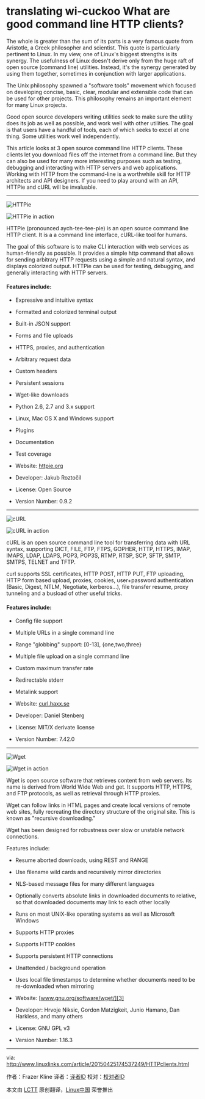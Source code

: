 translating wi-cuckoo
What are good command line HTTP clients?
================================================================================
The whole is greater than the sum of its parts is a very famous quote from Aristotle, a Greek philosopher and scientist. This quote is particularly pertinent to Linux. In my view, one of Linux's biggest strengths is its synergy. The usefulness of Linux doesn't derive only from the huge raft of open source (command line) utilities. Instead, it's the synergy generated by using them together, sometimes in conjunction with larger applications.

The Unix philosophy spawned a "software tools" movement which focused on developing concise, basic, clear, modular and extensible code that can be used for other projects. This philosophy remains an important element for many Linux projects.

Good open source developers writing utilities seek to make sure the utility does its job as well as possible, and work well with other utilities. The goal is that users have a handful of tools, each of which seeks to excel at one thing. Some utilities work well independently.

This article looks at 3 open source command line HTTP clients. These clients let you download files off the internet from a command line. But they can also be used for many more interesting purposes such as testing, debugging and interacting with HTTP servers and web applications. Working with HTTP from the command-line is a worthwhile skill for HTTP architects and API designers. If you need to play around with an API, HTTPie and cURL will be invaluable.

----------

![HTTPie](http://www.linuxlinks.com/portal/content2/png/HTTPie.png)

![HTTPie in action](http://www.linuxlinks.com/portal/content/reviews/Internet/Screenshot-httpie.png)

HTTPie (pronounced aych-tee-tee-pie) is an open source command line HTTP client. It is a a command line interface, cURL-like tool for humans.

The goal of this software is to make CLI interaction with web services as human-friendly as possible. It provides a simple http command that allows for sending arbitrary HTTP requests using a simple and natural syntax, and displays colorized output. HTTPie can be used for testing, debugging, and generally interacting with HTTP servers.

#### Features include: ####

- Expressive and intuitive syntax
- Formatted and colorized terminal output
- Built-in JSON support
- Forms and file uploads
- HTTPS, proxies, and authentication
- Arbitrary request data
- Custom headers
- Persistent sessions
- Wget-like downloads
- Python 2.6, 2.7 and 3.x support
- Linux, Mac OS X and Windows support
- Plugins
- Documentation
- Test coverage

- Website: [httpie.org][1]
- Developer: Jakub Roztočil
- License: Open Source
- Version Number: 0.9.2

----------

![cURL](http://www.linuxlinks.com/portal/content2/png/cURL1.png)

![cURL in action](http://www.linuxlinks.com/portal/content/reviews/Internet/Screenshot-cURL.png)

cURL is an open source command line tool for transferring data with URL syntax, supporting DICT, FILE, FTP, FTPS, GOPHER, HTTP, HTTPS, IMAP, IMAPS, LDAP, LDAPS, POP3, POP3S, RTMP, RTSP, SCP, SFTP, SMTP, SMTPS, TELNET and TFTP.

curl supports SSL certificates, HTTP POST, HTTP PUT, FTP uploading, HTTP form based upload, proxies, cookies, user+password authentication (Basic, Digest, NTLM, Negotiate, kerberos...), file transfer resume, proxy tunneling and a busload of other useful tricks.

#### Features include: ####

- Config file support
- Multiple URLs in a single command line
- Range "globbing" support: [0-13], {one,two,three}
- Multiple file upload on a single command line
- Custom maximum transfer rate
- Redirectable stderr
- Metalink support

- Website: [curl.haxx.se][2]
- Developer: Daniel Stenberg
- License: MIT/X derivate license
- Version Number: 7.42.0

----------

![Wget](http://www.linuxlinks.com/portal/content2/png/Wget1.png)

![Wget in action](http://www.linuxlinks.com/portal/content/reviews/Utilities/Screenshot-Wget.png)

Wget is open source software that retrieves content from web servers. Its name is derived from World Wide Web and get. It supports HTTP, HTTPS, and FTP protocols, as well as retrieval through HTTP proxies.

Wget can follow links in HTML pages and create local versions of remote web sites, fully recreating the directory structure of the original site. This is known as "recursive downloading."

Wget has been designed for robustness over slow or unstable network connections.

Features include:

- Resume aborted downloads, using REST and RANGE
- Use filename wild cards and recursively mirror directories
- NLS-based message files for many different languages
- Optionally converts absolute links in downloaded documents to relative, so that downloaded documents may link to each other locally
- Runs on most UNIX-like operating systems as well as Microsoft Windows
- Supports HTTP proxies
- Supports HTTP cookies
- Supports persistent HTTP connections
- Unattended / background operation
- Uses local file timestamps to determine whether documents need to be re-downloaded when mirroring

- Website: [www.gnu.org/software/wget/][3]
- Developer: Hrvoje Niksic, Gordon Matzigkeit, Junio Hamano, Dan Harkless, and many others
- License: GNU GPL v3
- Version Number: 1.16.3

--------------------------------------------------------------------------------

via: http://www.linuxlinks.com/article/20150425174537249/HTTPclients.html

作者：Frazer Kline
译者：[译者ID](https://github.com/译者ID)
校对：[校对者ID](https://github.com/校对者ID)

本文由 [LCTT](https://github.com/LCTT/TranslateProject) 原创翻译，[Linux中国](http://linux.cn/) 荣誉推出

[1]:http://httpie.org/
[2]:http://curl.haxx.se/
[3]:https://www.gnu.org/software/wget/
